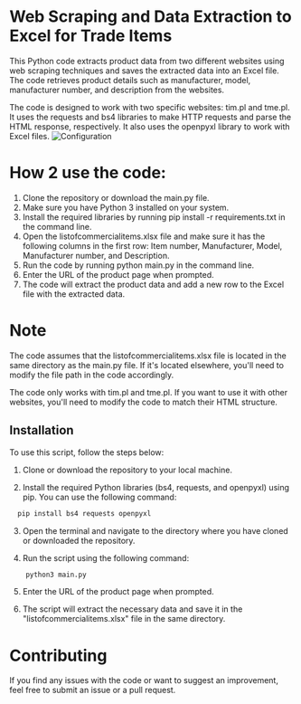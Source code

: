 
# Web Scraping and Data Extraction to Excel for Trade Items

This Python code extracts product data from two different websites using web scraping techniques and saves the extracted data into an Excel file. The code retrieves product details such as manufacturer, model, manufacturer number, and description from the websites.

The code is designed to work with two specific websites: tim.pl and tme.pl. It uses the requests and bs4 libraries to make HTTP requests and parse the HTML response, respectively. It also uses the openpyxl library to work with Excel files.
![Configuration](https://i.imgur.com/SUHZN18.png)

# How 2 use the code:
1. Clone the repository or download the main.py file.
2. Make sure you have Python 3 installed on your system.
3. Install the required libraries by running pip install -r requirements.txt in the command line.
4. Open the listofcommercialitems.xlsx file and make sure it has the following columns in the first row: Item number, Manufacturer, Model, Manufacturer number, and Description.
5. Run the code by running python main.py in the command line.
6. Enter the URL of the product page when prompted.
7. The code will extract the product data and add a new row to the Excel file with the extracted data.


# Note
The code assumes that the listofcommercialitems.xlsx file is located in the same directory as the main.py file. If it's located elsewhere, you'll need to modify the file path in the code accordingly.

The code only works with tim.pl and tme.pl. If you want to use it with other websites, you'll need to modify the code to match their HTML structure.






## Installation

To use this script, follow the steps below:

1. Clone or download the repository to your local machine.

2. Install the required Python libraries (bs4, requests, and openpyxl) using pip. You can use the following command:
```bash
  pip install bs4 requests openpyxl

```
3. Open the terminal and navigate to the directory where you have cloned or downloaded the repository.

4. Run the script using the following command:
```bash
    python3 main.py
```
5. Enter the URL of the product page when prompted.

6. The script will extract the necessary data and save it in the "listofcommercialitems.xlsx" file in the same directory.
# Contributing
If you find any issues with the code or want to suggest an improvement, feel free to submit an issue or a pull request.
